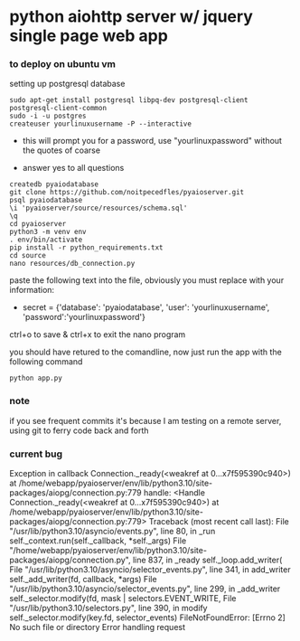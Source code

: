 # python aiohttp server w/ jquery single page web app

### to deploy on ubuntu vm

setting up postgresql database

```
sudo apt-get install postgresql libpq-dev postgresql-client postgresql-client-common
sudo -i -u postgres
createuser yourlinuxusername -P --interactive
```
- this will prompt you for a password, use "yourlinuxpassword" without the quotes of coarse

- answer yes to all questions

```
createdb pyaiodatabase
git clone https://github.com/noitpecedfles/pyaioserver.git
psql pyaiodatabase
\i 'pyaioserver/source/resources/schema.sql'
\q
cd pyaioserver
python3 -m venv env
. env/bin/activate
pip install -r python_requirements.txt
cd source
nano resources/db_connection.py
```
paste the following text into the file, obviously you must replace with your information:

- secret = {'database': 'pyaiodatabase', 'user': 'yourlinuxusername', 'password':'yourlinuxpassword'}

ctrl+o to save & ctrl+x to exit the nano program

you should have retured to the comandline, now just run the app with the following command

``` python app.py ```

### note

if you see frequent commits it's because I am testing on a remote server, using git to ferry code back and forth

### current bug

Exception in callback Connection._ready(<weakref at 0...x7f595390c940>) at /home/webapp/pyaioserver/env/lib/python3.10/site-packages/aiopg/connection.py:779
handle: <Handle Connection._ready(<weakref at 0...x7f595390c940>) at /home/webapp/pyaioserver/env/lib/python3.10/site-packages/aiopg/connection.py:779>
Traceback (most recent call last):
  File "/usr/lib/python3.10/asyncio/events.py", line 80, in _run
    self._context.run(self._callback, *self._args)
  File "/home/webapp/pyaioserver/env/lib/python3.10/site-packages/aiopg/connection.py", line 837, in _ready
    self._loop.add_writer(
  File "/usr/lib/python3.10/asyncio/selector_events.py", line 341, in add_writer
    self._add_writer(fd, callback, *args)
  File "/usr/lib/python3.10/asyncio/selector_events.py", line 299, in _add_writer
    self._selector.modify(fd, mask | selectors.EVENT_WRITE,
  File "/usr/lib/python3.10/selectors.py", line 390, in modify
    self._selector.modify(key.fd, selector_events)
FileNotFoundError: [Errno 2] No such file or directory
Error handling request
